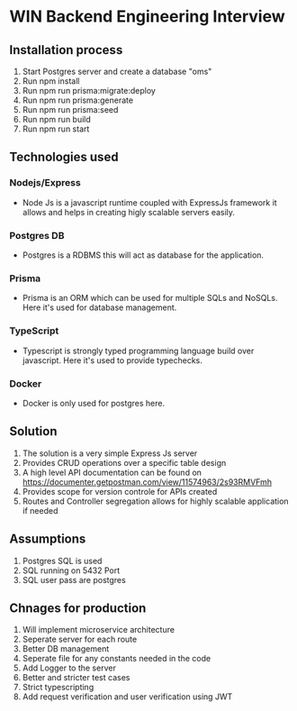 # WIN Backend Engineering Interview

## Installation process
1. Start Postgres server and create a database "oms"
2. Run npm install
3. Run npm run prisma:migrate:deploy
4. Run npm run prisma:generate
4. Run npm run prisma:seed
5. Run npm run build
6. Run npm run start

## Technologies used

### Nodejs/Express
- Node Js is a javascript runtime coupled with ExpressJs framework it allows and helps in creating higly scalable servers easily.

### Postgres DB
- Postgres is a RDBMS this will act as database for the application.

### Prisma
- Prisma is an ORM which can be used for multiple SQLs and NoSQLs. Here it's used for database management.

### TypeScript
- Typescript is strongly typed programming language build over javascript. Here it's used to provide typechecks.

### Docker
- Docker is only used for postgres here.

## Solution
1. The solution is a very simple Express Js server
2. Provides CRUD operations over a specific table design
3. A high level API documentation can be found on https://documenter.getpostman.com/view/11574963/2s93RMVFmh
4. Provides scope for version controle for APIs created
5. Routes and Controller segregation allows for highly scalable application if needed

## Assumptions
1. Postgres SQL is used
2. SQL running on 5432 Port
3. SQL user pass are postgres

## Chnages for production
1. Will implement microservice architecture
2. Seperate server for each route
3. Better DB management
4. Seperate file for any constants needed in the code
5. Add Logger to the server
6. Better and stricter test cases
7. Strict typescripting
8. Add request verification and user verification using JWT